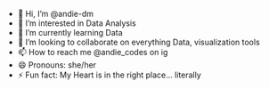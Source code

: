 - 👋 Hi, I’m @andie-dm
- 👀 I’m interested in Data Analysis
- 🌱 I’m currently learning Data
- 💞️ I’m looking to collaborate on everything Data, visualization tools
- 📫 How to reach me @andie_codes on ig
- 😄 Pronouns: she/her
- ⚡ Fun fact: My Heart is in the right place... literally

<!---
andie-dm/andie-dm is a ✨ special ✨ repository because its `README.md` (this file) appears on your GitHub profile.
You can click the Preview link to take a look at your changes.
--->
